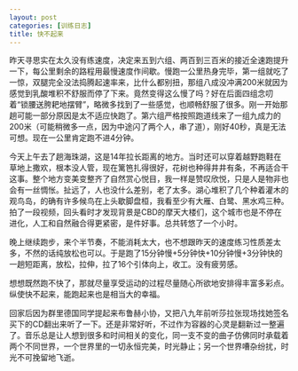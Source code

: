 ```yaml
---
layout: post
categories: [训练日志]
title: 快不起来
---
```


昨天寻思实在太久没有练速度，决定来五到六组、两百到三百米的接近全速跑提升一下，每公里剩余的路程用最慢速度作间歇。慢跑一公里热身完毕，第一组就吃了一惊，双腿完全没法捣腾起速率来，比什么都别扭，那组八成没冲满200米就因为感觉到乳酸堆积不舒服而停了下来。竟然变得这么慢了吗？好在后面四组念叨着“锁腰送胯耙地摆臂”，略微多找到了一些感觉，也顺畅舒服了很多。刚一开始那趟可能一部分原因是太不适应快跑了。第六组严格按照跑道线来了一组九成力的200米（可能稍微多一点，因为中途闪了两个人，串了道），刚好40秒，真是无法可想。现在一公里肯定跑不进4分钟。

今天上午去了趟海珠湖，这是14年拉长距离的地方。当时还可以穿着越野跑鞋在草地上撒欢，根本没人管，现在篱笆扎得很好，花树也种得井井有条，不再适合干这事。整个地方变美变整齐了自然赏心悦目，我一样是赞叹欣悦，只是人是物非也会有一丝惆怅。扯远了，人也没什么差别，老了太多。湖心堆积了几个种着灌木的观鸟岛，的确有许多候鸟在上头歇脚盘桓，我看至少有大雁、白鹭、黑水鸡三种。拍了一段视频，回头看时才发现背景是CBD的摩天大楼们，这个城市也是不停在进化，人工和自然融合得更紧密，是件好事。总共转悠了一个小时。

晚上继续跑步，来个半节奏，不能消耗太大，也不想跟昨天的速度练习性质差太多，不然的话纯放松也可以。于是跑了15分钟慢+5分钟快+10分钟慢+3分钟快的一趟短距离，放松，拉伸，拉了16个引体向上，收工。没有疲劳感。

想想既然跑不快了，那就尽量享受运动的过程尽量随心所欲地安排得丰富多彩点。纵使快不起来，能跑起来也是相当大的幸福。

回家后因为群里德国同学提起来布鲁赫小协，又把八九年前听莎拉张现场找她签名买下的CD翻出来听了一下。还是非常好听，不过作为容器的心灵是翻新过一整遍了。音乐总是让人想到很多和时间相关的变化，同一支不变的曲子仿佛同时承载着两个不同世界，一个世界里的一切永恒完美，时光静止；另一个世界嘈杂纷扰，时光不可挽留地飞逝。

